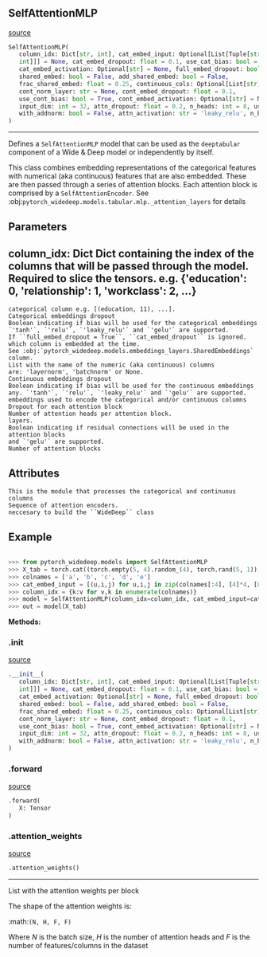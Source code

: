 #


## SelfAttentionMLP
[source](https://github.com/jrzaurin/pytorch-widedeep/blob/master/pytorch_widedeep/models/tabular/mlp/self_attention_mlp.py/#L10)
```python 
SelfAttentionMLP(
   column_idx: Dict[str, int], cat_embed_input: Optional[List[Tuple[str,
   int]]] = None, cat_embed_dropout: float = 0.1, use_cat_bias: bool = False,
   cat_embed_activation: Optional[str] = None, full_embed_dropout: bool = False,
   shared_embed: bool = False, add_shared_embed: bool = False,
   frac_shared_embed: float = 0.25, continuous_cols: Optional[List[str]] = None,
   cont_norm_layer: str = None, cont_embed_dropout: float = 0.1,
   use_cont_bias: bool = True, cont_embed_activation: Optional[str] = None,
   input_dim: int = 32, attn_dropout: float = 0.2, n_heads: int = 8, use_bias: bool = False,
   with_addnorm: bool = False, attn_activation: str = 'leaky_relu', n_blocks: int = 3
)
```


---
Defines a ``SelfAttentionMLP`` model that can be used as the
``deeptabular`` component of a Wide & Deep model or independently by
itself.

This class combines embedding representations of the categorical features
with numerical (aka continuous) features that are also embedded. These
are then passed through a series of attention blocks. Each attention
block is comprised by a ``SelfAttentionEncoder``.
See :obj:`pytorch_widedeep.models.tabular.mlp._attention_layers` for
details

Parameters
----------
column_idx: Dict
Dict containing the index of the columns that will be passed through
the model. Required to slice the tensors. e.g.
{'education': 0, 'relationship': 1, 'workclass': 2, ...}
---
    categorical column e.g. [(education, 11), ...].
    Categorical embeddings dropout
    Boolean indicating if bias will be used for the categorical embeddings
    `'tanh'`, `'relu'`, `'leaky_relu'` and `'gelu'` are supported.
    If ``full_embed_dropout = True``, ``cat_embed_dropout`` is ignored.
    which column is embedded at the time.
    See :obj:`pytorch_widedeep.models.embeddings_layers.SharedEmbeddings`
    column.
    List with the name of the numeric (aka continuous) columns
    are: 'layernorm', 'batchnorm' or None.
    Continuous embeddings dropout
    Boolean indicating if bias will be used for the continuous embeddings
    any. `'tanh'`, `'relu'`, `'leaky_relu'` and `'gelu'` are supported.
    embeddings used to encode the categorical and/or continuous columns
    Dropout for each attention block
    Number of attention heads per attention block.
    layers.
    Boolean indicating if residual connections will be used in the attention blocks
    and `'gelu'` are supported.
    Number of attention blocks

Attributes
----------
    This is the module that processes the categorical and continuous columns
    Sequence of attention encoders.
    neccesary to build the ``WideDeep`` class

Example
--------

```python

>>> from pytorch_widedeep.models import SelfAttentionMLP
>>> X_tab = torch.cat((torch.empty(5, 4).random_(4), torch.rand(5, 1)), axis=1)
>>> colnames = ['a', 'b', 'c', 'd', 'e']
>>> cat_embed_input = [(u,i,j) for u,i,j in zip(colnames[:4], [4]*4, [8]*4)]
>>> column_idx = {k:v for v,k in enumerate(colnames)}
>>> model = SelfAttentionMLP(column_idx=column_idx, cat_embed_input=cat_embed_input, continuous_cols = ['e'])
>>> out = model(X_tab)
```


**Methods:**


### .__init__
[source](https://github.com/jrzaurin/pytorch-widedeep/blob/master/pytorch_widedeep/models/tabular/mlp/self_attention_mlp.py/#L110)
```python
.__init__(
   column_idx: Dict[str, int], cat_embed_input: Optional[List[Tuple[str,
   int]]] = None, cat_embed_dropout: float = 0.1, use_cat_bias: bool = False,
   cat_embed_activation: Optional[str] = None, full_embed_dropout: bool = False,
   shared_embed: bool = False, add_shared_embed: bool = False,
   frac_shared_embed: float = 0.25, continuous_cols: Optional[List[str]] = None,
   cont_norm_layer: str = None, cont_embed_dropout: float = 0.1,
   use_cont_bias: bool = True, cont_embed_activation: Optional[str] = None,
   input_dim: int = 32, attn_dropout: float = 0.2, n_heads: int = 8, use_bias: bool = False,
   with_addnorm: bool = False, attn_activation: str = 'leaky_relu', n_blocks: int = 3
)
```


### .forward
[source](https://github.com/jrzaurin/pytorch-widedeep/blob/master/pytorch_widedeep/models/tabular/mlp/self_attention_mlp.py/#L186)
```python
.forward(
   X: Tensor
)
```


### .attention_weights
[source](https://github.com/jrzaurin/pytorch-widedeep/blob/master/pytorch_widedeep/models/tabular/mlp/self_attention_mlp.py/#L196)
```python
.attention_weights()
```

---
List with the attention weights per block

The shape of the attention weights is:

:math:`(N, H, F, F)`

Where *N* is the batch size, *H* is the number of attention heads
and *F* is the number of features/columns in the dataset
